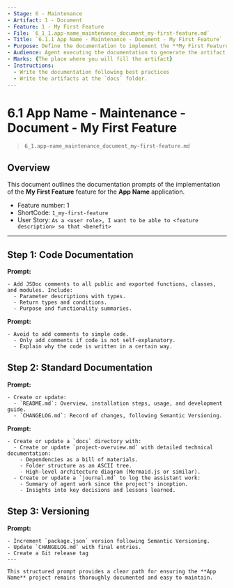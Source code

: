 ```yaml
---
- Stage: 6 - Maintenance
- Artifact: 1 - Document
- Feature: 1 - My First Feature
- File: `6_1_1.app-name_maintenance_document_my-first-feature.md`
- Title: `6.1.1 App Name - Maintenance - Document - My First Feature`
- Purpose: Define the documentation to implement the **My First Feature** feature
- Audience: Agent executing the documentation to generate the artifact
- Marks: {The place where you will fill the artifact}
- Instructions: 
  - Write the documentation following best practices
  - Write the artifacts at the `docs` folder.
---
```


# 6.1 App Name - Maintenance - Document - My First Feature

> `6_1.app-name_maintenance_document_my-first-feature.md`

## Overview

This document outlines the documentation prompts of the implementation of the **My First Feature** feature for the **App Name** application.

- Feature number: 1
- ShortCode: `1_my-first-feature`
- User Story: `As a <user role>, I want to be able to <feature description> so that <benefit>`

---

## Step 1: Code Documentation

**Prompt:** 
```text
- Add JSDoc comments to all public and exported functions, classes, and modules. Include:
  - Parameter descriptions with types.
  - Return types and conditions.
  - Purpose and functionality summaries.
```

**Prompt:** 
```text
- Avoid to add comments to simple code.
  - Only add comments if code is not self-explanatory.
  - Explain why the code is written in a certain way.
```

## Step 2: Standard Documentation

**Prompt:** 
```text
- Create or update:
  - `README.md`: Overview, installation steps, usage, and development guide.
  - `CHANGELOG.md`: Record of changes, following Semantic Versioning.
```

**Prompt:** 
```text
- Create or update a `docs` directory with:
  - Create or update `project-overview.md` with detailed technical documentation: 
    - Dependencies as a bill of materials.
    - Folder structure as an ASCII tree.
    - High-level architecture diagram (Mermaid.js or similar).
  - Create or update a `journal.md` to log the assistant work:
    - Summary of agent work since the project's inception.
    - Insights into key decisions and lessons learned.
```

## Step 3: Versioning 

**Prompt:** 
```text
- Increment `package.json` version following Semantic Versioning.
- Update `CHANGELOG.md` with final entries.
- Create a Git release tag
---

This structured prompt provides a clear path for ensuring the **App Name** project remains thoroughly documented and easy to maintain.


